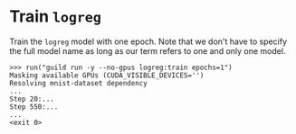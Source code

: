 # Train `logreg`

Train the `logreg` model with one epoch. Note that we don't have to
specify the full model name as long as our term refers to one and only
one model.

    >>> run("guild run -y --no-gpus logreg:train epochs=1")
    Masking available GPUs (CUDA_VISIBLE_DEVICES='')
    Resolving mnist-dataset dependency
    ...
    Step 20:...
    Step 550:...
    ...
    <exit 0>
